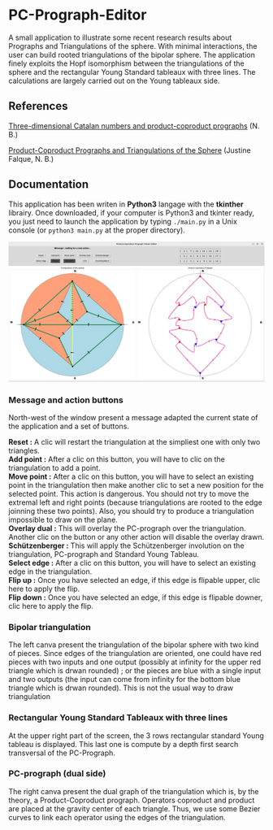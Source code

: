 # PC-Prograph-Editor

A small application to illustrate some recent research results about Prographs and Triangulations of the sphere. With minimal interactions, the user can build rooted triangulations of the bipolar sphere. The application finely exploits the Hopf isomorphism between the triangulations of the sphere and the rectangular Young Standard tableaux with three lines. The calculations are largely carried out on the Young tableaux side.


## References

[Three-dimensional Catalan numbers and product-coproduct prographs](https://arxiv.org/abs/1704.00212) (N. B.)

[Product-Coproduct Prographs and Triangulations of the Sphere](https://arxiv.org/abs/2202.05757) (Justine Falque, N. B.)

## Documentation

This application has been writen in **Python3** langage with the **tkinther** librairy. Once downloaded, if your computer is Python3 and tkinter ready, you just need to launch the application by typing `./main.py` in a Unix console (or `python3 main.py` at the proper directory).

![écran de l'application](https://github.com/nborie/PC-Prograph-Editor/blob/main/IMG/screenshot1.png)

### Message and action buttons

North-west of the window present a message adapted the current state of the application and a set of buttons.

**Reset :** A clic will restart the triangulation at the simpliest one with only two triangles.   
**Add point :** After a clic on this button, you will have to clic on the triangulation to add a point.   
**Move point :** After a clic on this button, you will have to select an existing point in the triangulation then make another clic to set a new position for the selected point. This action is dangerous. You should not try to move the extremal left and right points (because triangulations are rooted to the edge joinning these two points). Also, you should try to produce a triangulation impossible to draw on the plane.   
**Overlay dual :** This will overlay the PC-prograph over the triangulation. Another clic on the button or any other action will disable the overlay drawn.   
**Schützenberger :** This will apply the Schützenberger involution on the triangulation, PC-prograph and Standard Young Tableau.   
**Select edge :** After a clic on this button, you will have to select an existing edge in the triangulation.   
**Flip up :** Once you have selected an edge, if this edge is flipable upper, clic here to apply the flip.    
**Flip down :** Once you have selected an edge, if this edge is flipable downer, clic here to apply the flip.   


### Bipolar triangulation

The left canva present the triangulation of the bipolar sphere with two kind of pieces. Since edges of the triangulation are oriented, one could have red pieces with two inputs and one output (possibly at infinity for the upper red triangle which is drwan rounded) ; or the pieces are blue with a single input and two outputs (the input can come from infinity for the bottom blue triangle which is drwan rounded). This is not the usual way to draw triangulation 

### Rectangular Young Standard Tableaux with three lines

At the upper right part of the screen, the 3 rows rectangular standard Young tableau is displayed. This last one is compute by a depth first search transversal of the PC-Prograph.

### PC-prograph (dual side)

The right canva present the dual graph of the triangulation which is, by the theory, a Product-Coproduct prograph. Operators coproduct and product are placed at the gravity center of each triangle. Thus, we use some Bezier curves to link each operator using the edges of the triangulation.

